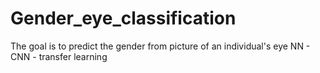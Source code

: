 # Gender_eye_classification
The goal is to predict the gender from picture of an individual's eye
NN - CNN - transfer learning
